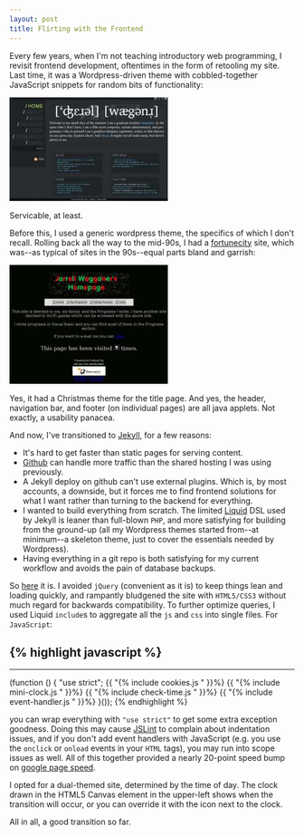 ```yaml
---
layout: post
title: Flirting with the Frontend
---
```


Every few years, when I'm not teaching introductory web programming, I
revisit frontend development, oftentimes in the form of retooling my
site.  Last time, it was a Wordpress-driven theme with
cobbled-together JavaScript snippets for random bits of functionality:

[<img src="/img/posts/flirting-with-the-frontend/thumb/old-site.jpg" alt="Old Site" width="280" height="183" />](/img/posts/flirting-with-the-frontend/old-site.png)

Servicable, at least.

Before this, I used a generic wordpress theme, the specifics of which
I don't recall.  Rolling back all the way to the mid-90s, I had a
[fortunecity][1] site, which was--as typical of sites in the
90s--equal parts bland and garrish:

[<img src="/img/posts/flirting-with-the-frontend/thumb/older-site.jpg" alt="Old Site" width="280" height="210" />](/img/posts/flirting-with-the-frontend/older-site.png)

Yes, it had a Christmas theme for the title page. And yes, the header,
navigation bar, and footer (on individual pages) are all java applets.
Not exactly, a usability panacea.

And now, I've transitioned to [Jekyll][2], for a few reasons:

- It's hard to get faster than static pages for serving content.
- [Github][3] can handle more traffic than the shared hosting I was
  using previously.
- A Jekyll deploy on github can't use external plugins.  Which is, by
  most accounts, a downside, but it forces me to find frontend
  solutions for what I want rather than turning to the backend for
  everything.
- I wanted to build everything from scratch.  The limited [Liquid][4]
  DSL used by Jekyll is leaner than full-blown `PHP`, and more
  satisfying for building from the ground-up (all my Wordpress themes
  started from--at minimum--a skeleton theme, just to cover the
  essentials needed by Wordpress).
- Having everything in a git repo is both satisfying for my current
  workflow and avoids the pain of database backups.

So [here][5] it is.  I avoided `jQuery` (convenient as it is) to keep
things lean and loading quickly, and rampantly bludgened the site with
`HTML5/CSS3` without much regard for backwards compatibility.  To
further optimize queries, I used Liquid `include`s to aggregate all
the `js` and `css` into single files.  For `JavaScript`:

{% highlight javascript %}
---
---
(function () {
    "use strict";
{{ "{% include cookies.js " }}%}
{{ "{% include mini-clock.js " }}%}
{{ "{% include check-time.js " }}%}
{{ "{% include event-handler.js " }}%}
}());
{% endhighlight %}

you can wrap everything with `"use strict"` to get some extra
exception goodness.  Doing this may cause [JSLint][6] to complain
about indentation issues, and if you don't add event handlers with
JavaScript (e.g. you use the `onclick` or `onload` events in your
`HTML` tags), you may run into scope issues as well.  All of this
together provided a nearly 20-point speed bump on
[google page speed][7].

I opted for a dual-themed site, determined by the time of day.  The
clock drawn in the HTML5 Canvas element in the upper-left shows when
the transition will occur, or you can override it with the icon next
to the clock.

All in all, a good transition so far.

[1]: http://www.fortunecity.com
[2]: https://github.com/mojombo/jekyll
[3]: https://github.com/
[4]: http://liquidmarkup.org/
[5]: https://github.com/malloc47/malloc47.github.com
[6]: http://www.jslint.com/
[7]: https://developers.google.com/pagespeed/
